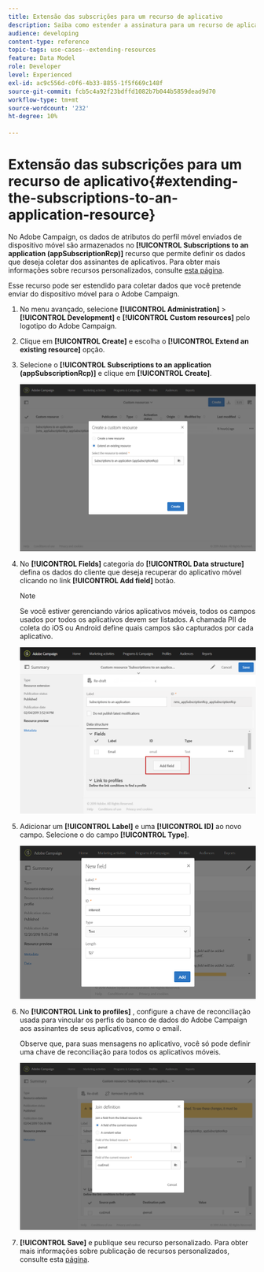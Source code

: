 ```yaml
---
title: Extensão das subscrições para um recurso de aplicativo
description: Saiba como estender a assinatura para um recurso de aplicativo
audience: developing
content-type: reference
topic-tags: use-cases--extending-resources
feature: Data Model
role: Developer
level: Experienced
exl-id: ac9c556d-c0f6-4b33-8855-1f5f669c148f
source-git-commit: fcb5c4a92f23bdffd1082b7b044b5859dead9d70
workflow-type: tm+mt
source-wordcount: '232'
ht-degree: 10%

---
```


# Extensão das subscrições para um recurso de aplicativo{#extending-the-subscriptions-to-an-application-resource}

No Adobe Campaign, os dados de atributos do perfil móvel enviados de dispositivo móvel são armazenados no **[!UICONTROL Subscriptions to an application (appSubscriptionRcp)]** recurso que permite definir os dados que deseja coletar dos assinantes de aplicativos. Para obter mais informações sobre recursos personalizados, consulte [esta página](../../developing/using/key-steps-to-add-a-resource.md).

Esse recurso pode ser estendido para coletar dados que você pretende enviar do dispositivo móvel para o Adobe Campaign.

1. No menu avançado, selecione **[!UICONTROL Administration]** > **[!UICONTROL Development]** e **[!UICONTROL Custom resources]** pelo logotipo do Adobe Campaign.
1. Clique em **[!UICONTROL Create]** e escolha o **[!UICONTROL Extend an existing resource]** opção.
1. Selecione o **[!UICONTROL Subscriptions to an application (appSubscriptionRcp)]** e clique em **[!UICONTROL Create]**.

   ![](assets/in_app_personal_data_4.png)

1. No **[!UICONTROL Fields]** categoria do **[!UICONTROL Data structure]** defina os dados do cliente que deseja recuperar do aplicativo móvel clicando no link **[!UICONTROL Add field]** botão.

   >[!NOTE]
   >
   >Se você estiver gerenciando vários aplicativos móveis, todos os campos usados por todos os aplicativos devem ser listados. A chamada PII de coleta do iOS ou Android define quais campos são capturados por cada aplicativo.

   ![](assets/in_app_personal_data.png)

1. Adicionar um **[!UICONTROL Label]** e uma **[!UICONTROL ID]** ao novo campo. Selecione o do campo **[!UICONTROL Type]**.

   ![](assets/schema_extension_uc9.png)

1. No **[!UICONTROL Link to profiles]** , configure a chave de reconciliação usada para vincular os perfis do banco de dados do Adobe Campaign aos assinantes de seus aplicativos, como o email.

   Observe que, para suas mensagens no aplicativo, você só pode definir uma chave de reconciliação para todos os aplicativos móveis.

   ![](assets/in_app_personal_data_3.png)

1. **[!UICONTROL Save]** e publique seu recurso personalizado. Para obter mais informações sobre publicação de recursos personalizados, consulte esta [página](../../developing/using/updating-the-database-structure.md#publishing-a-custom-resource).
